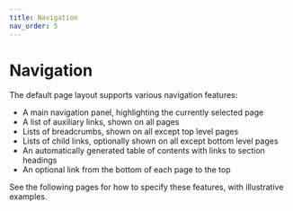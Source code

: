 ```yaml
---
title: Navigation
nav_order: 5
---
```


# Navigation

The default page layout supports various navigation features:

* A main navigation panel, highlighting the currently selected page
* A list of auxiliary links, shown on all pages
* Lists of breadcrumbs, shown on all except top level pages
* Lists of child links, optionally shown on all except bottom level pages
* An automatically generated table of contents with links to section headings
* An optional link from the bottom of each page to the top

See the following pages for how to specify these features, with illustrative examples.
